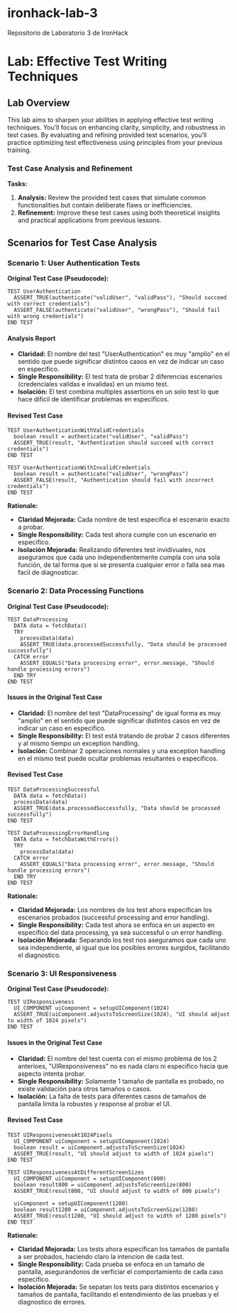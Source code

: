 # ironhack-lab-3
Repositorio de Laboratorio 3 de IronHack

# Lab: Effective Test Writing Techniques

## Lab Overview

This lab aims to sharpen your abilities in applying effective test writing techniques. You’ll focus on enhancing clarity, simplicity, and robustness in test cases. By evaluating and refining provided test scenarios, you’ll practice optimizing test effectiveness using principles from your previous training.

### Test Case Analysis and Refinement

**Tasks:**
1. **Analysis:** Review the provided test cases that simulate common functionalities but contain deliberate flaws or inefficiencies.
2. **Refinement:** Improve these test cases using both theoretical insights and practical applications from previous lessons.

## Scenarios for Test Case Analysis

### Scenario 1: User Authentication Tests

**Original Test Case (Pseudocode):**
```pseudocode
TEST UserAuthentication
  ASSERT_TRUE(authenticate("validUser", "validPass"), "Should succeed with correct credentials")
  ASSERT_FALSE(authenticate("validUser", "wrongPass"), "Should fail with wrong credentials")
END TEST
```

#### Analysis Report
- **Claridad:** El nombre del test "UserAuthentication" es muy "amplio" en el sentido que puede significar distintos casos en vez de indicar un caso en especifico.
- **Single Responsibility:** El test trata de probar 2 diferencias escenarios (credenciales validas e invalidas) en un mismo test.
- **Isolación:** El test combina multiples assertions en un solo test lo que hace dificil de identificar problemas en especificos.

#### Revised Test Case
```pseudocode
TEST UserAuthenticationWithValidCredentials
  boolean result = authenticate("validUser", "validPass")
  ASSERT_TRUE(result, "Authentication should succeed with correct credentials")
END TEST

TEST UserAuthenticationWithInvalidCredentials
  boolean result = authenticate("validUser", "wrongPass")
  ASSERT_FALSE(result, "Authentication should fail with incorrect credentials")
END TEST
```

**Rationale:**
- **Claridad Mejorada:** Cada nombre de test especifica el escenario exacto a probar.
- **Single Responsibility:** Cada test ahora cumple con un escenario en especifico.
- **Isolación Mejorada:** Realizando diferentes test invidivuales, nos aseguramos que cada uno independientemente cumpla con una sola función, de tal forma que si se presenta cualquier error o falla sea mas facil de diagnosticar.

### Scenario 2: Data Processing Functions

**Original Test Case (Pseudocode):**
```pseudocode
TEST DataProcessing
  DATA data = fetchData()
  TRY
    processData(data)
    ASSERT_TRUE(data.processedSuccessfully, "Data should be processed successfully")
  CATCH error
    ASSERT_EQUALS("Data processing error", error.message, "Should handle processing errors")
  END TRY
END TEST
```

#### Issues in the Original Test Case
- **Claridad:** El nombre del test "DataProcessing" de igual forma es muy "amplio" en el sentido que puede significar distintos casos en vez de indicar un caso en especifico.
- **Single Responsibility:** El test está tratando de probar 2 casos diferentes y al mismo tiempo un exception handling.
- **Isolación:** Combinar 2 operaciones normales y una exception handling en el mismo test puede ocultar problemas resultantes o específicos.

#### Revised Test Case
```pseudocode
TEST DataProcessingSuccessful
  DATA data = fetchData()
  processData(data)
  ASSERT_TRUE(data.processedSuccessfully, "Data should be processed successfully")
END TEST

TEST DataProcessingErrorHandling
  DATA data = fetchDataWithErrors()
  TRY
    processData(data)
  CATCH error
    ASSERT_EQUALS("Data processing error", error.message, "Should handle processing errors")
  END TRY
END TEST
```

**Rationale:**
- **Claridad Mejorada:** Los nombres de los test ahora especifican los escenarios probados (successful processing and error handling).
- **Single Responsibility:** Cada test ahora se enfoca en un aspecto en específico del data processing, ya sea successful o un error handling.
- **Isolación Mejorada:** Separando los test nos aseguramos que cada uno sea independiente, al igual que los posibles errores surgidos, facilitando el diagnostico.

### Scenario 3: UI Responsiveness

**Original Test Case (Pseudocode):**
```pseudocode
TEST UIResponsiveness
  UI_COMPONENT uiComponent = setupUIComponent(1024)
  ASSERT_TRUE(uiComponent.adjustsToScreenSize(1024), "UI should adjust to width of 1024 pixels")
END TEST
```

#### Issues in the Original Test Case
- **Claridad:** El nombre del test cuenta con el mismo problema de los 2 anterioes, "UIResponsiveness" no es nada claro ni especifico hacia que aspecto intenta probar.
- **Single Responsibility:** Solamente 1 tamaño de pantalla es probado, no existe validación para otros tamaños o casos.
- **Isolación:** La falta de tests para diferentes casos de tamaños de pantalla limita la robustes y response al probar el UI.

#### Revised Test Case
```pseudocode
TEST UIResponsivenessAt1024Pixels
  UI_COMPONENT uiComponent = setupUIComponent(1024)
  boolean result = uiComponent.adjustsToScreenSize(1024)
  ASSERT_TRUE(result, "UI should adjust to width of 1024 pixels")
END TEST

TEST UIResponsivenessAtDifferentScreenSizes
  UI_COMPONENT uiComponent = setupUIComponent(800)
  boolean result800 = uiComponent.adjustsToScreenSize(800)
  ASSERT_TRUE(result800, "UI should adjust to width of 800 pixels")

  uiComponent = setupUIComponent(1280)
  boolean result1280 = uiComponent.adjustsToScreenSize(1280)
  ASSERT_TRUE(result1280, "UI should adjust to width of 1280 pixels")
END TEST
```

**Rationale:**
- **Claridad Mejorada:** Los tests ahora especifican los tamaños de pantalla a ser probados, haciendo claro la intencion de cada test.
- **Single Responsibility:** Cada prueba se enfoca en un tamaño de pantalla, asegurandonos de verficiar el comportamiento de cada caso especifico.
- **Isolación Mejorada:** Se sepatan los tests para distintos escenarios y tamaños de pantalla, facilitando el entendimiento de las pruebas y el diagnostico de errores.
